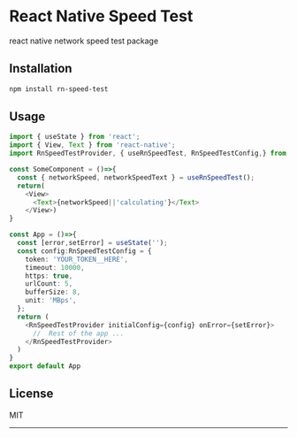 # React Native Speed Test

react native network speed test package

## Installation

```sh
npm install rn-speed-test
```

## Usage

```ts
import { useState } from 'react';
import { View, Text } from 'react-native';
import RnSpeedTestProvider, { useRnSpeedTest, RnSpeedTestConfig,} from 'rn-speed-test';

const SomeComponent = ()=>{
  const { networkSpeed, networkSpeedText } = useRnSpeedTest();
  return(
    <View>
      <Text>{networkSpeed||'calculating'}</Text>
    </View>)
}

const App = ()=>{
  const [error,setError] = useState('');
  const config:RnSpeedTestConfig = {
    token: 'YOUR_TOKEN__HERE',
    timeout: 10000,
    https: true,
    urlCount: 5,
    bufferSize: 8,
    unit: 'MBps',
  };
  return (
    <RnSpeedTestProvider initialConfig={config} onError={setError}>
      //  Rest of the app ...
    </RnSpeedTestProvider>
  )
}
export default App
```

<!-- ## Contributing

See the [contributing guide](CONTRIBUTING.md) to learn how to contribute to the repository and the development workflow. -->

## License

MIT

---
